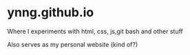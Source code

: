 # ynng.github.io

Where I experiments with html, css, js,git bash and other stuff

Also serves as my personal website (kind of?)
